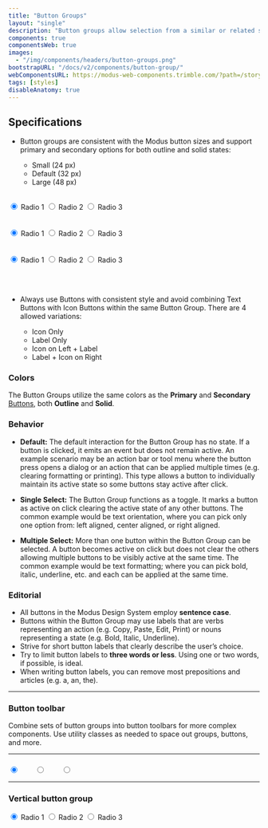 ```yaml
---
title: "Button Groups"
layout: "single"
description: "Button groups allow selection from a similar or related set of options."
components: true
componentsWeb: true
images:
  - "/img/components/headers/button-groups.png"
bootstrapURL: "/docs/v2/components/button-group/"
webComponentsURL: https://modus-web-components.trimble.com/?path=/story/components-button-group--default
tags: [styles]
disableAnatomy: true
---
```


## Specifications

- Button groups are consistent with the Modus button sizes and support primary and secondary options for both outline and solid states:

  - Small (24 px)
  - Default (32 px)
  - Large (48 px)
    <br><br>

<div class="btn-group btn-group-sm" role="group" aria-label="Small button group">
  <input type="radio" class="btn-check" name="btnRadioSmall" id="btnRadioSmall1" autocomplete="off" checked>
  <label class="btn btn-outline-primary" for="btnRadioSmall1">Radio 1</label>

  <input type="radio" class="btn-check" name="btnRadioSmall" id="btnRadioSmall2" autocomplete="off">
  <label class="btn btn-outline-primary" for="btnRadioSmall2">Radio 2</label>

  <input type="radio" class="btn-check" name="btnRadioSmall" id="btnRadioSmall3" autocomplete="off">
  <label class="btn btn-outline-primary" for="btnRadioSmall3">Radio 3</label>
</div>
<br><br>
<div class="btn-group" role="group" aria-label="Basic radio toggle button group">
  <input type="radio" class="btn-check" name="btnRadio" id="btnRadio1" autocomplete="off" checked>
  <label class="btn btn-outline-primary" for="btnRadio1">Radio 1</label>

  <input type="radio" class="btn-check" name="btnRadio" id="btnRadio2" autocomplete="off">
  <label class="btn btn-outline-primary" for="btnRadio2">Radio 2</label>

  <input type="radio" class="btn-check" name="btnRadio" id="btnRadio3" autocomplete="off">
  <label class="btn btn-outline-primary" for="btnRadio3">Radio 3</label>
</div>
<br><br>
<div class="btn-group btn-group-lg" role="group" aria-label="Large button group">
  <input type="radio" class="btn-check" name="btnRadioLg" id="btnRadioLg1" autocomplete="off" checked>
  <label class="btn btn-outline-primary" for="btnRadioLg1">Radio 1</label>

  <input type="radio" class="btn-check" name="btnRadioLg" id="btnRadioLg2" autocomplete="off">
  <label class="btn btn-outline-primary" for="btnRadioLg2">Radio 2</label>

  <input type="radio" class="btn-check" name="btnRadioLg" id="btnRadioLg3" autocomplete="off">
  <label class="btn btn-outline-primary" for="btnRadioLg3">Radio 3</label>
</div>

<br><br>

- Always use Buttons with consistent style and avoid combining Text Buttons with Icon Buttons within the same Button Group. There are 4 allowed variations:

  - Icon Only
  - Label Only
  - Icon on Left + Label
  - Label + Icon on Right

### Colors

The Button Groups utilize the same colors as the **Primary** and **Secondary** [Buttons](/components/web/buttons/styles/), both **Outline** and **Solid**.

### Behavior

- **Default:** The default interaction for the Button Group has no state. If a button is clicked, it emits an event but does not remain active. An example scenario may be an action bar or tool menu where the button press opens a dialog or an action that can be applied multiple times (e.g. clearing formatting or printing). This type allows a button to individually maintain its active state so some buttons stay active after click.

- **Single Select:** The Button Group functions as a toggle. It marks a button as active on click clearing the active state of any other buttons. The common example would be text orientation, where you can pick only one option from: left aligned, center aligned, or right aligned.

- **Multiple Select:** More than one button within the Button Group can be selected. A button becomes active on click but does not clear the others allowing multiple buttons to be visibly active at the same time. The common example would be text formatting; where you can pick bold, italic, underline, etc. and each can be applied at the same time.

### Editorial

- All buttons in the Modus Design System employ **sentence case**.
- Buttons within the Button Group may use labels that are verbs representing an action (e.g. Copy, Paste, Edit, Print) or nouns representing a state (e.g. Bold, Italic, Underline).
- Strive for short button labels that clearly describe the user’s choice.
- Try to limit button labels to **three words or less**. Using one or two words, if possible, is ideal.
- When writing button labels, you can remove most prepositions and articles (e.g. a, an, the).

<hr>

### Button toolbar

Combine sets of button groups into button toolbars for more complex components. Use utility classes as needed to space out groups, buttons, and more.

<hr>

<div class="btn-group" role="group" aria-label="Basic radio toggle button group">
  <input type="radio" class="btn-check" name="btnRadioIcon" id="btnRadioIcon1" autocomplete="off" checked>
  <label class="btn btn-outline-primary btn-icon-only" for="btnRadioIcon1"><svg width="24" height="24" fill="currentColor">
    <use xlink:href="/modus-solid-icons.svg#wifi" /></svg>
  </label>

  <input type="radio" class="btn-check" name="btnRadioIcon" id="btnRadioIcon2" autocomplete="off">
  <label class="btn btn-outline-primary btn-icon-only" for="btnRadioIcon2"><svg width="24" height="24" fill="currentColor">
    <use xlink:href="/modus-solid-icons.svg#wifi-off" /></svg>
  </label>

  <input type="radio" class="btn-check" name="btnRadioIcon" id="btnRadioIcon3" autocomplete="off">
  <label class="btn btn-outline-primary btn-icon-only" for="btnRadioIcon3"><svg width="24" height="24" fill="currentColor">
    <use xlink:href="/modus-solid-icons.svg#wifi-no-internet" /></svg>
  </label>
</div>

<style>
  .btn-group:not(.btn-group-sm):not(.btn-group-lg) label.btn-icon-only {
    height: 32px;
    width: 32px;
    padding-top: 2px;
  }
</style>

<hr>

### Vertical button group

<div class="btn-group-vertical" role="group" aria-label="Vertical radio toggle button group">
  <input type="radio" class="btn-check" name="vbtn-radio" id="vbtn-radio1" autocomplete="off" checked>
  <label class="btn btn-outline-primary" for="vbtn-radio1">Radio 1</label>
  <input type="radio" class="btn-check" name="vbtn-radio" id="vbtn-radio2" autocomplete="off">
  <label class="btn btn-outline-primary" for="vbtn-radio2">Radio 2</label>
  <input type="radio" class="btn-check" name="vbtn-radio" id="vbtn-radio3" autocomplete="off">
  <label class="btn btn-outline-primary" for="vbtn-radio3">Radio 3</label>
</div>
